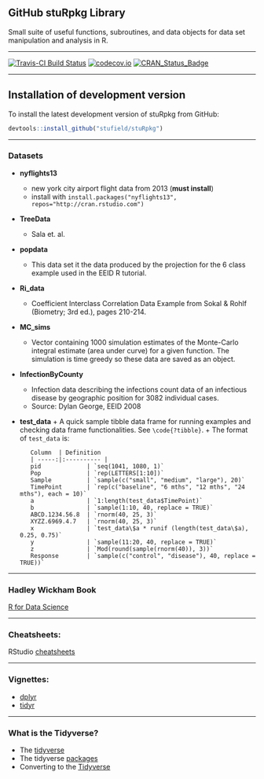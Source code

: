 GitHub stuRpkg Library
-----------
Small suite of useful functions, subroutines, and data objects for
data set manipulation and analysis in R.

-------------------------

[![Travis-CI Build Status](https://travis-ci.org/stufield/stuRpkg.svg?branch=master)](https://travis-ci.org/stufield/stuRpkg)
[![codecov.io](http://codecov.io/github/stufield/stuRpkg/coverage.svg?branch=master)](http://codecov.io/github/stufield/stuRpkg?branch=master)
[![CRAN_Status_Badge](http://www.r-pkg.org/badges/version/stuRpkg)](https://cran.r-project.org/package=stuRpkg)

-------------------------


## Installation of development version ##
To install the latest development version of stuRpkg from GitHub:
```r
devtools::install_github("stufield/stuRpkg")
```

-------------------------

### Datasets

* **nyflights13**
    + new york city airport flight data from 2013 (**must install**)
    + install with `install.packages("nyflights13", repos="http://cran.rstudio.com")`
* **TreeData**
    + Sala et. al.
* **popdata**
    + This data set it the data produced by the projection for
      the 6 class example used in the EEID R tutorial.
* **Ri_data**
    + Coefficient Interclass Correlation Data Example from Sokal & Rohlf
      (Biometry; 3rd ed.), pages 210-214.
* **MC_sims**
    + Vector containing 1000 simulation estimates of the 
      Monte-Carlo integral estimate (area under curve) for a 
      given function. The simulation is time greedy so these 
      data are saved as an object.
* **InfectionByCounty**
    + Infection data describing the infections count data of an infectious disease
      by geographic position for 3082 individual cases.
    + Source: Dylan George, EEID 2008
* **test_data**
      + A quick sample tibble data frame for running examples and 
        checking data frame functionalities. See `\code{?tibble}`.
      + The format of `test_data` is:

         Column  | Definition
         | -----:|:---------- | 
         pid             | `seq(1041, 1080, 1)`
         Pop             | `rep(LETTERS[1:10])`
         Sample          | `sample(c("small", "medium", "large"), 20)`
         TimePoint       | `rep(c("baseline", "6 mths", "12 mths", "24 mths"), each = 10)`
         a               | `1:length(test_data$TimePoint)`
         b               | `sample(1:10, 40, replace = TRUE)`
         ABCD.1234.56.8  | `rnorm(40, 25, 3)`
         XYZZ.6969.4.7   | `rnorm(40, 25, 3)`
         x               | `test_data\$a * runif (length(test_data\$a), 0.25, 0.75)`
         y               | `sample(11:20, 40, replace = TRUE)`
         z               | `Mod(round(sample(rnorm(40)), 3))`
         Response        | `sample(c("control", "disease"), 40, replace = TRUE))`

-------------------------

### Hadley Wickham Book
[R for Data Science](http://r4ds.had.co.nz/)

-------------------------

### Cheatsheets:
RStudio [cheatsheets](https://www.rstudio.com/resources/cheatsheets/)

-------------------------

### Vignettes:
  * [dplyr](https://cran.r-project.org/web/packages/dplyr/vignettes/dplyr.html)
  * [tidyr](http://cran.r-project.org/web/packages/tidyr/vignettes/tidy-data.html)

-------------------------

### What is the Tidyverse?

  * The [tidyverse](https://www.tidyverse.org/)
  * The tidyverse [packages](https://www.tidyverse.org/packages/)
  * Converting to the [Tidyverse](http://www.significantdigits.org/2017/10/switching-from-base-r-to-tidyverse/)

